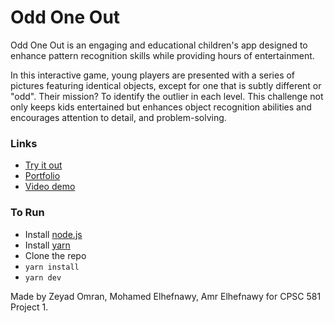 # Odd One Out
Odd One Out is an engaging and educational children's app designed to enhance pattern recognition skills while providing hours of entertainment.

In this interactive game, young players are presented with a series of pictures featuring identical objects, except for one that is subtly different or "odd". Their mission? To identify the outlier in each level.
This challenge not only keeps kids entertained but enhances object recognition abilities and encourages attention to detail, and problem-solving.

### Links
- [Try it out](https://odd-one-out.vercel.app) 
- [Portfolio](https://odd-one-out-cpsc581.carrd.co)
- [Video demo](https://youtu.be/k8iT3vTZGII)


### To Run
- Install [node.js](https://nodejs.org/en/download/current)
- Install [yarn](https://classic.yarnpkg.com/lang/en/docs/install/#windows-stable)
- Clone the repo
- `yarn install`
- `yarn dev`

Made by Zeyad Omran, Mohamed Elhefnawy, Amr Elhefnawy for CPSC 581 Project 1.
